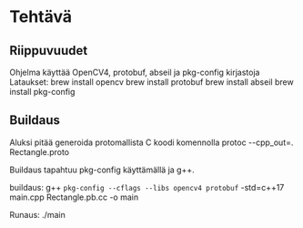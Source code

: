 # Tehtävä

## Riippuvuudet
Ohjelma käyttää OpenCV4, protobuf, abseil ja pkg-config kirjastoja
Lataukset:
brew install opencv
brew install protobuf
brew install abseil
brew install pkg-config

## Buildaus
Aluksi pitää generoida protomallista C koodi komennolla
protoc --cpp_out=. Rectangle.proto

Buildaus tapahtuu pkg-config käyttämällä ja g++.

buildaus:
g++ `pkg-config --cflags --libs opencv4 protobuf` -std=c++17 main.cpp Rectangle.pb.cc -o main

Runaus:
./main
